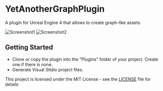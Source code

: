 # YetAnotherGraphPlugin

A plugin for Unreal Engine 4 that allows to create graph-like assets.

![Screenshot1](https://github.com/LazyTurtle/YetAnotherGraphPlugin/blob/master/Doc/images/Screenshot1.png)
![Screenshot2](https://github.com/LazyTurtle/YetAnotherGraphPlugin/blob/master/Doc/images/Screenshot2.png)

## Getting Started

- Clone or copy the plugin into the "Plugins" folder of your project. Create one if there is none.
- Generate Visual Stidio project files.


This project is licensed under the MIT License - see the [LICENSE](LICENSE) file for details

